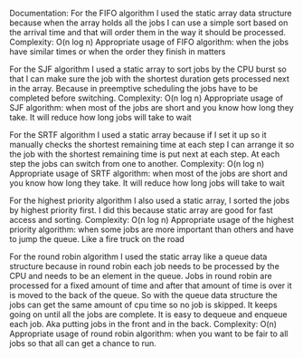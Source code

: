 Documentation:
For the FIFO algorithm I used the static array data structure because when the array
holds all the jobs I can use a simple sort based on the arrival time and that will
order them in the way it should be processed.
Complexity: O(n log n)
Appropriate usage of FIFO algorithm: when the jobs have similar times or when the
order they finish in matters

For the SJF algorithm I used a static array to sort jobs by the CPU burst so that I
can make sure the job with the shortest duration gets processed next in the array.
Because in preemptive scheduling the jobs have to be completed before switching.
Complexity: O(n log n)
Appropriate usage of SJF algorithm: when most of the jobs are short and you know
how long they take. It will reduce how long jobs will take to wait

For the SRTF algorithm I used a static array because if I set it up so it manually
checks the shortest remaining time at each step I can arrange it so the job with
the shortest remaining time is put next at each step. At each step the jobs can switch
from one to another.
Complexity: O(n log n)
Appropriate usage of SRTF algorithm: when most of the jobs are short and you know
how long they take. It will reduce how long jobs will take to wait

For the highest priority algorithm I also used a static array, I sorted the jobs
by highest priority first. I did this because static array are good for fast access
and sorting.
Complexity: O(n log n)
Appropriate usage of the highest priority algorithm: when some jobs are more
important than others and have to jump the queue. Like a fire truck on the road

For the round robin algorithm I used the static array like a queue data structure
because in round robin each job needs to be processed by the CPU and needs to be an
element in the queue. Jobs in round robin are processed for a fixed amount of time
and after that amount of time is over it is moved to the back of the queue. So with
the queue data structure the jobs can get the same amount of cpu time so no job is
skipped. It keeps going on until all the jobs are complete. It is easy to dequeue
and enqueue each job. Aka putting jobs in the front and in the back.
Complexity: O(n)
Appropriate usage of round robin algorithm: when you want to be fair to all jobs
so that all can get a chance to run.
